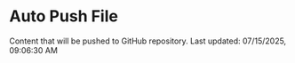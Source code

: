 # Auto Push File

Content that will be pushed to GitHub repository.
Last updated: 07/15/2025, 09:06:30 AM